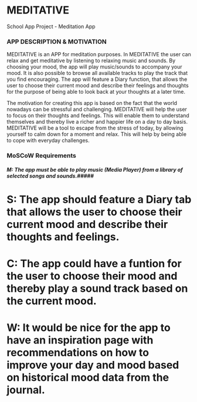 # MEDITATIVE
School App Project - Meditation App

### APP DESCRIPTION & MOTIVATION ###
MEDITATIVE is an APP for meditation purposes. In MEDITATIVE the user can relax and get meditative by listening to relaxing music and sounds.
By choosing your mood, the app will play music/sounds to accompany your mood. It is also possible to browse all available tracks to play the track that you find encouraging.
The app will feature a Diary function, that allows the user to choose their current mood and describe their feelings and thoughts for the purpose of being able to look back at your thoughts at a later time.

The motivation for creating this app is based on the fact that the world nowadays can be stressful and challenging. MEDITATIVE will help the user to focus on their thoughts and feelings.
This will enable them to understand themselves and thereby live a richer and happier life on a day to day basis. 
MEDITATIVE will be a tool to escape from the stress of today, by allowing yourself to calm down for a moment and relax. This will help by being able to cope with everyday challenges.


### MoSCoW Requirements ###
##### M: The app must be able to play music (Media Player) from a library of selected songs and sounds.#####
# S: The app should feature a Diary tab that allows the user to choose their current mood and describe their thoughts and feelings.  #
# C: The app could have a funtion for the user to choose their mood and thereby play a sound track based on the current mood. #
# W: It would be nice for the app to have an inspiration page with recommendations on how to improve your day and mood based on historical mood data from the journal. #

